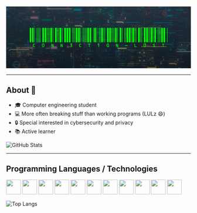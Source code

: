 ![Banner](https://raw.githubusercontent.com/C0NN3CT10N-L0ST/C0NN3CT10N-L0ST/main/assets/banner.png)

---
## About 👋
- 🎓 Computer engineering student
- 💻 More often breaking stuff than working programs (LULz 😄)
- 🔒 Special interested in cybersecurity and privacy
- 📚 Active learner

![GitHub Stats](https://github-readme-stats.vercel.app/api?username=C0NN3CT10N-L0ST&theme=github_dark&hide_border=true&show_icons=true)

---
## Programming Languages / Technologies
<div>
    <img src="https://cdn.jsdelivr.net/gh/devicons/devicon/icons/linux/linux-original.svg" width=40 height=40 />
    <img src="https://cdn.jsdelivr.net/gh/devicons/devicon/icons/python/python-original.svg" width=40 height=40 />
    <img src="https://cdn.jsdelivr.net/gh/devicons/devicon/icons/java/java-original-wordmark.svg" width=40 height=40 />
    <img src="https://cdn.jsdelivr.net/gh/devicons/devicon/icons/kotlin/kotlin-original.svg" width=40 height=40 />
    <img src="https://cdn.jsdelivr.net/gh/devicons/devicon/icons/javascript/javascript-original.svg" width=40 height=40 />
    <img src="https://cdn.jsdelivr.net/gh/devicons/devicon/icons/typescript/typescript-original.svg" width=40 height=40 />
    <img src="https://cdn.jsdelivr.net/gh/devicons/devicon/icons/c/c-original.svg" width=40 height=40 />
    <img src="https://cdn.jsdelivr.net/gh/devicons/devicon/icons/nodejs/nodejs-original.svg" width=40 height=40 />
    <img src="https://cdn.jsdelivr.net/gh/devicons/devicon/icons/react/react-original.svg" width=40 height=40 />
    <img src="https://cdn.jsdelivr.net/gh/devicons/devicon/icons/nextjs/nextjs-original.svg" width=40 height=40 />
    <img src="https://cdn.jsdelivr.net/gh/devicons/devicon/icons/tailwindcss/tailwindcss-plain.svg" width=40 height=40 />
</div>

![Top Langs](https://github-readme-stats.vercel.app/api/top-langs/?username=C0NN3CT10N-L0ST&layout=compact&theme=github_dark&hide_border=true)
